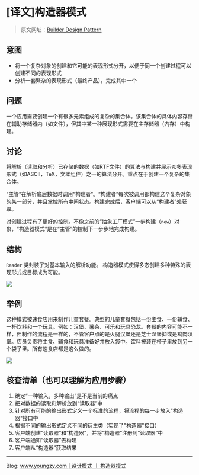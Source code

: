 # [译文]构造器模式

> 原文网址：[Builder Design Pattern](https://sourcemaking.com/design_patterns/builder)

## 意图
- 将一个复杂对象的创建和它可能的表现形式分开，以便于同一个创建过程可以创建不同的表现形式
- 分析一套繁杂的表现形式（最终产品），完成其中一个

## 问题
一个应用需要创建一个有很多元素组成的复杂的集合体。该集合体的具体内容存储在辅助存储器内（如文件），但其中某一种展现形式需要在主存储器（内存）中构建。

## 讨论
将解析（读取和分析）已存储的数据（如RTF文件）的算法与构建并展示众多表现形式（如ASCII，TeX，文本组件）之一的算法分开。重点在于创建一个复杂的集合体。

“主管”在解析底层数据时调用“构建者”。“构建者”每次被调用都构建这个复杂对象的某一部分，并且掌控所有中间状态。构建完成后，客户端可以从“构建者”处获取。

对创建过程有了更好的控制。不像之前的“抽象工厂模式”一步构建（`new`）对象，“构造器模式”是在“主管”的控制下一步步地完成构建。

## 结构
`Reader` 类封装了对基本输入的解析功能。 构造器模式使得多态创建多种特殊的表现形式或目标成为可能。

![](https://sourcemaking.com/files/v2/content/patterns/Builder.png)

## 举例
这种模式被速食店用来制作儿童套餐。典型的儿童套餐包括一份主食、一份辅食、一杯饮料和一个玩具。例如：汉堡、薯条、可乐和玩具恐龙。套餐的内容可能不一样，但制作的流程是一样的，不管客户点的是火腿汉堡还是芝士汉堡抑或是鸡肉汉堡。店员负责将主食、辅食和玩具准备好并放入袋中。饮料被装在杯子里放到另一个袋子里。所有速食店都是这么做的。

![](https://sourcemaking.com/files/v2/content/patterns/Builder_example1.png)

## 核查清单（也可以理解为应用步骤）
1. 确定“一种输入，多种输出”是不是当前的痛点
2. 把对数据的读取和解析放到“读取器”中
3. 针对所有可能的输出形式定义一个标准的流程，将流程的每一步放入"构造器"接口中
4. 根据不同的输出形式定义不同的衍生类（实现了"构造器"接口）
5. 客户端创建“读取器”和“构造器”，并将“构造器”注册到“读取器”中
6. 客户端通知“读取器”去构建
7. 客户端从“构造器”获取结果

- - -

Blog: [www.youngzy.com | 设计模式 ｜ 构造器模式](http://www.youngzy.com/blog/2020/11/builder/)
